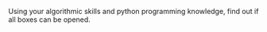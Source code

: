 Using your algorithmic skills and python programming knowledge, find out if all boxes can be opened.
